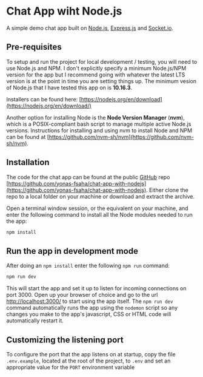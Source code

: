 # Chat App wiht Node.js 

A simple demo chat app built on [Node.js](https://nodejs.org/), [Express.js](https://expressjs.com/) and [Socket.io](https://socket.io/).

## Pre-requisites

To setup and run the project for local development / testing, you will need to use Node.js and NPM. I don't explicitly specify a minimum Node.js/NPM version for the app but I recommend going with whatever the latest LTS version is at the point in time you are setting things up. The minimum vesion of Node.js that I have tested this app on is **10.16.3**.

Installers can be found here: [https://nodejs.org/en/download](https://nodejs.org/en/download/)

Another option for installing Node is the **Node Version Manager** (**nvm**), which is a POSIX-compliant bash script to manage multiple active Node.js versions. Instructions for installing and using nvm to install Node and NPM can be found at [https://github.com/nvm-sh/nvm](https://github.com/nvm-sh/nvm).

## Installation

The code for the chat app can be found at the public [GitHub](https://github.com/) repo [https://github.com/yonas-fsaha/chat-app-with-nodejs](https://github.com/yonas-fsaha/chat-app-with-nodejs). Either clone the repo to a local folder on your machine or download and extract the archive.

Open a terminal window session, or the equivalent on your machine, and enter the following command to install all the Node modules needed to run the app:

```sh
npm install
```

## Run the app in development mode

After doing an `npm install` enter the following `npm run` command:

```sh
npm run dev
```

This will start the app and set it up to listen for incoming connections on port 3000. Open up your browser of choice and go to the url [http://localhost:3000/](http://localhost:3000/) to start using the app itself. The `npm run dev` command automatically runs the app using the `nodemon` script so any changes you make to the app's javascript, CSS or HTML code will automatically restart it.

## Customizing the listening port

To configure the port that the app listens on at startup, copy the file `.env.example`, located at the root of the project, to `.env` and set an appropriate value for the `PORT` environment variable 
